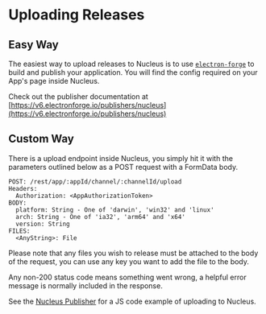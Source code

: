 # Uploading Releases

## Easy Way

The easiest way to upload releases to Nucleus is to use [`electron-forge`](https://github.com/electron-userland/electron-forge)
to build and publish your application.  You will find the config required
on your App's page inside Nucleus.

Check out the publisher documentation at [https://v6.electronforge.io/publishers/nucleus](https://v6.electronforge.io/publishers/nucleus)

## Custom Way

There is a upload endpoint inside Nucleus, you simply hit it with the
parameters outlined below as a POST request with a FormData body.

```
POST: /rest/app/:appId/channel/:channelId/upload
Headers:
  Authorization: <AppAuthorizationToken>
BODY:
  platform: String - One of 'darwin', 'win32' and 'linux'
  arch: String - One of 'ia32', 'arm64' and 'x64'
  version: String
FILES:
  <AnyString>: File
```

Please note that any files you wish to release must be attached to
the body of the request, you can use any key you want to add the
file to the body.

Any non-200 status code means something went wrong, a helpful error
message is normally included in the response.

See the [Nucleus Publisher](https://github.com/electron-userland/electron-forge/blob/master/packages/publisher/nucleus/src/PublisherNucleus.ts) for a JS code example of uploading to Nucleus.